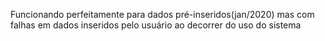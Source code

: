
Funcionando perfeitamente para dados pré-inseridos(jan/2020) mas com falhas em dados inseridos pelo usuário ao decorrer do uso do sistema
